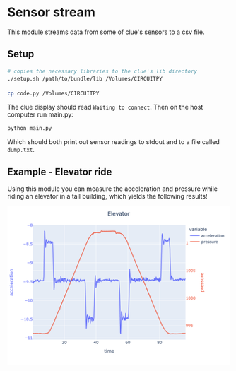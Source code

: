 # Sensor stream

This module streams data from some of clue's sensors to a csv file.

## Setup

```bash
# copies the necessary libraries to the clue's lib directory
./setup.sh /path/to/bundle/lib /Volumes/CIRCUITPY

cp code.py /Volumes/CIRCUITPY
```

The clue display should read `Waiting to connect`. Then on the host computer run
main.py:

```bash
python main.py
```

Which should both print out sensor readings to stdout and to a file called `dump.txt`.

## Example - Elevator ride

Using this module you can measure the acceleration and pressure while riding an elevator
in a tall building, which yields the following results!

![Clue screen](elevator.jpg)
